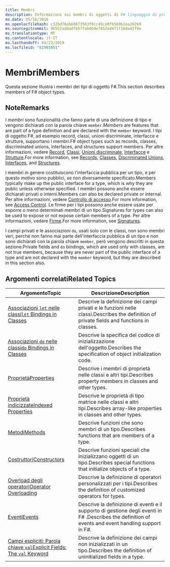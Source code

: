 ```yaml
---
title: Membri
description: Informazioni sui membri di oggetti di F# linguaggio di programmazione.
ms.date: 05/16/2016
ms.openlocfilehash: c32bd76ab60673563f0cc45ce0fb569b2ea262b9
ms.sourcegitcommit: 9b552addadfb57fab0b9e7852ed4f1f1b8a42f8e
ms.translationtype: MT
ms.contentlocale: it-IT
ms.lasthandoff: 04/23/2019
ms.locfileid: "61903851"
---
```

# <a name="members"></a><span data-ttu-id="6066e-103">Membri</span><span class="sxs-lookup"><span data-stu-id="6066e-103">Members</span></span>

<span data-ttu-id="6066e-104">Questa sezione illustra i membri dei tipi di oggetto F#.</span><span class="sxs-lookup"><span data-stu-id="6066e-104">This section describes members of F# object types.</span></span>

## <a name="remarks"></a><span data-ttu-id="6066e-105">Note</span><span class="sxs-lookup"><span data-stu-id="6066e-105">Remarks</span></span>

<span data-ttu-id="6066e-106">I *membri* sono funzionalità che fanno parte di una definizione di tipo e vengono dichiarati con la parola chiave `member`.</span><span class="sxs-lookup"><span data-stu-id="6066e-106">*Members* are features that are part of a type definition and are declared with the `member` keyword.</span></span> <span data-ttu-id="6066e-107">I tipi di oggetto F#, ad esempio record, classi, unioni discriminate, interfacce e strutture, supportano i membri.</span><span class="sxs-lookup"><span data-stu-id="6066e-107">F# object types such as records, classes, discriminated unions, interfaces, and structures support members.</span></span> <span data-ttu-id="6066e-108">Per altre informazioni, vedere [Record](../records.md), [Classi](../classes.md), [Unioni discriminate](../discriminated-Unions.md), [Interfacce](../interfaces.md) e [Strutture](../structures.md).</span><span class="sxs-lookup"><span data-stu-id="6066e-108">For more information, see [Records](../records.md), [Classes](../classes.md), [Discriminated Unions](../discriminated-Unions.md), [Interfaces](../interfaces.md), and [Structures](../structures.md).</span></span>

<span data-ttu-id="6066e-109">I membri in genere costituiscono l'interfaccia pubblica per un tipo, e per questo motivo sono pubblici, se non diversamente specificato.</span><span class="sxs-lookup"><span data-stu-id="6066e-109">Members typically make up the public interface for a type, which is why they are public unless otherwise specified.</span></span> <span data-ttu-id="6066e-110">I membri possono anche essere dichiarati privati o interni.</span><span class="sxs-lookup"><span data-stu-id="6066e-110">Members can also be declared private or internal.</span></span> <span data-ttu-id="6066e-111">Per altre informazioni, vedere [Controllo di accesso](../access-Control.md).</span><span class="sxs-lookup"><span data-stu-id="6066e-111">For more information, see [Access Control](../access-Control.md).</span></span> <span data-ttu-id="6066e-112">Le firme per i tipi possono anche essere usate per esporre o meno determinati membri di un tipo.</span><span class="sxs-lookup"><span data-stu-id="6066e-112">Signatures for types can also be used to expose or not expose certain members of a type.</span></span> <span data-ttu-id="6066e-113">Per altre informazioni, vedere [Firme](../signatures.md).</span><span class="sxs-lookup"><span data-stu-id="6066e-113">For more information, see [Signatures](../signatures.md).</span></span>

<span data-ttu-id="6066e-114">I campi privati e le associazioni `do`, usati solo con le classi, non sono membri veri, perché non fanno mai parte dell'interfaccia pubblica di un tipo e non sono dichiarati con la parola chiave `member`, però vengono descritti in questa sezione.</span><span class="sxs-lookup"><span data-stu-id="6066e-114">Private fields and `do` bindings, which are used only with classes, are not true members, because they are never part of the public interface of a type and are not declared with the `member` keyword, but they are described in this section also.</span></span>

## <a name="related-topics"></a><span data-ttu-id="6066e-115">Argomenti correlati</span><span class="sxs-lookup"><span data-stu-id="6066e-115">Related Topics</span></span>

|<span data-ttu-id="6066e-116">Argomento</span><span class="sxs-lookup"><span data-stu-id="6066e-116">Topic</span></span>|<span data-ttu-id="6066e-117">Descrizione</span><span class="sxs-lookup"><span data-stu-id="6066e-117">Description</span></span>|
|-----|-----------|
|[<span data-ttu-id="6066e-118">Associazioni `let` nelle classi</span><span class="sxs-lookup"><span data-stu-id="6066e-118">`let` Bindings in Classes</span></span>](let-bindings-in-classes.md)|<span data-ttu-id="6066e-119">Descrive la definizione dei campi privati e le funzioni nelle classi.</span><span class="sxs-lookup"><span data-stu-id="6066e-119">Describes the definition of private fields and functions in classes.</span></span>|
|[<span data-ttu-id="6066e-120">Associazioni `do` nelle classi</span><span class="sxs-lookup"><span data-stu-id="6066e-120">`do` Bindings in Classes</span></span>](do-bindings-in-classes.md)|<span data-ttu-id="6066e-121">Descrive la specifica del codice di inizializzazione dell'oggetto.</span><span class="sxs-lookup"><span data-stu-id="6066e-121">Describes the specification of object initialization code.</span></span>|
|[<span data-ttu-id="6066e-122">Proprietà</span><span class="sxs-lookup"><span data-stu-id="6066e-122">Properties</span></span>](properties.md)|<span data-ttu-id="6066e-123">Descrive i membri di proprietà nelle classi e altri tipi.</span><span class="sxs-lookup"><span data-stu-id="6066e-123">Describes property members in classes and other types.</span></span>|
|[<span data-ttu-id="6066e-124">Proprietà indicizzate</span><span class="sxs-lookup"><span data-stu-id="6066e-124">Indexed Properties</span></span>](indexed-properties.md)|<span data-ttu-id="6066e-125">Descrive le proprietà di tipo matrice nelle classi e altri tipi.</span><span class="sxs-lookup"><span data-stu-id="6066e-125">Describes array-like properties in classes and other types.</span></span>|
|[<span data-ttu-id="6066e-126">Metodi</span><span class="sxs-lookup"><span data-stu-id="6066e-126">Methods</span></span>](methods.md)|<span data-ttu-id="6066e-127">Descrive funzioni che sono membri di un tipo.</span><span class="sxs-lookup"><span data-stu-id="6066e-127">Describes functions that are members of a type.</span></span>|
|[<span data-ttu-id="6066e-128">Costruttori</span><span class="sxs-lookup"><span data-stu-id="6066e-128">Constructors</span></span>](constructors.md)|<span data-ttu-id="6066e-129">Descrive funzioni speciali che inizializzano oggetti di un tipo.</span><span class="sxs-lookup"><span data-stu-id="6066e-129">Describes special functions that initialize objects of a type.</span></span>|
|[<span data-ttu-id="6066e-130">Overload degli operatori</span><span class="sxs-lookup"><span data-stu-id="6066e-130">Operator Overloading</span></span>](../operator-overloading.md)|<span data-ttu-id="6066e-131">Descrive la definizione di operatori personalizzati per i tipi.</span><span class="sxs-lookup"><span data-stu-id="6066e-131">Describes the definition of customized operators for types.</span></span>|
|[<span data-ttu-id="6066e-132">Eventi</span><span class="sxs-lookup"><span data-stu-id="6066e-132">Events</span></span>](events.md)|<span data-ttu-id="6066e-133">Descrive la definizione di eventi e il supporto di gestione degli eventi in F# .</span><span class="sxs-lookup"><span data-stu-id="6066e-133">Describes the definition of events and event handling support in F#.</span></span>|
|[<span data-ttu-id="6066e-134">Campi espliciti: Parola chiave `val`</span><span class="sxs-lookup"><span data-stu-id="6066e-134">Explicit Fields: The `val` Keyword</span></span>](explicit-fields-the-val-keyword.md)|<span data-ttu-id="6066e-135">Descrive la definizione dei campi non inizializzati in un tipo.</span><span class="sxs-lookup"><span data-stu-id="6066e-135">Describes the definition of uninitialized fields in a type.</span></span>|